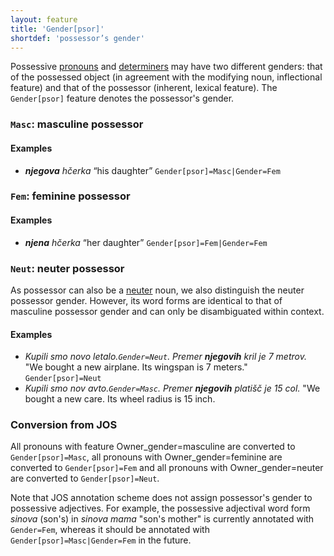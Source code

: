 ```yaml
---
layout: feature
title: 'Gender[psor]'
shortdef: 'possessor’s gender'
---
```


Possessive [pronouns](PRON) and [determiners](DET) may have two different genders: that of the possessed object (in agreement with the modifying noun, inflectional feature) and that of the possessor (inherent, lexical feature). The `Gender[psor]` feature denotes the possessor's gender.

### `Masc`: masculine possessor

#### Examples

* _<b>njegova</b> hčerka_ “his daughter” `Gender[psor]=Masc|Gender=Fem`

### `Fem`: feminine possessor

#### Examples

* _<b>njena</b> hčerka_ “her daughter” `Gender[psor]=Fem|Gender=Fem`

### `Neut`: neuter possessor

As possessor can also be a [neuter](Gender) noun, we also distinguish the neuter possessor gender. However, its word forms are identical to that of masculine possessor gender and can only be disambiguated within context.

#### Examples

* _Kupili smo novo letalo.`Gender=Neut`. Premer <b>njegovih</b> kril je 7 metrov._ "We bought a new airplane. Its wingspan is 7 meters." `Gender[psor]=Neut`
* _Kupili smo nov avto.`Gender=Masc`. Premer <b>njegovih</b> platišč je 15 col._ "We bought a new care. Its wheel radius is 15 inch.

### Conversion from JOS

All pronouns with feature Owner_gender=masculine are converted to `Gender[psor]=Masc`, all pronouns with Owner_gender=feminine are converted to `Gender[psor]=Fem` and all pronouns with Owner_gender=neuter are converted to `Gender[psor]=Neut`.

Note that JOS annotation scheme does not assign possessor's gender to possessive adjectives. For example, the possessive adjectival word form _sinova_ (son's) in _sinova mama_ "son's mother" is currently annotated with `Gender=Fem`, whereas it should be annotated with `Gender[psor]=Masc|Gender=Fem` in the future.


<!-- Interlanguage links updated Út zář 29 18:40:54 CEST 2020 -->
